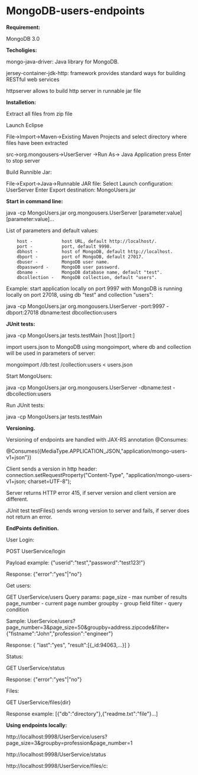 # MongoDB-users-endpoints



**Requirement:**

MongoDB 3.0

**Techoligies:**

mongo-java-driver: Java library for MongoDB.

jersey-container-jdk-http: framework provides standard ways for building RESTful web services

httpserver allows to build http server in runnable jar file


**Installetion:**

Extract all files from zip file

Launch Eclipse

File->Import->Maven->Existing Maven Projects and select directory where files have been extracted

src->org.mongousers->UserServer ->Run As-> Java Application
press Enter to stop server

Build Runnible Jar:

File->Export->Java->Runnable JAR file: 
Select Launch configuration: UserServer
Enter Export destination: MongoUsers.jar


**Start in command line:**

java -cp MongoUsers.jar org.mongousers.UserServer [parameter:value] [parameter:value]...

List of parameters and default values:

		host -           host URL, default http://localhost/.
		port - 	         port, default 9998.
		dbhost -         host of MongoDB, default http://localhost.
		dbport -         port of MongoDB, default 27017.
		dbuser -         MongoDB user name.
		dbpassword -     MongoDB user password.
		dbname -         MongoDB database name, default "test".
		dbcollection -	 MongoDB collection, default "users".
		
Example: start application locally on port 9997 with MongoDB is running locally on port 27018, 
using db "test" and collection "users":

java -cp MongoUsers.jar org.mongousers.UserServer -port:9997 -dbport:27018 dbname:test dbcollection:users
		

**JUnit tests:**

java -cp MongoUsers.jar tests.testMain [host:<server-host>][port:<server-port>]

import users.json to MongoDB using mongoimport, where db and collection will be used in parameters of server:

mongoimport /db:test /collection:users < users.json

Start MongoUsers:

java -cp MongoUsers.jar org.mongousers.UserServer -dbname:test -dbcollection:users

Run JUnit tests:

java -cp MongoUsers.jar tests.testMain


**Versioning.**

Versioning of endpoints are handled with JAX-RS annotation @Consumes:

@Consumes({MediaType.APPLICATION_JSON,"application/mongo-users-v1+json"})

Client sends a version in http header:
connection.setRequestProperty("Content-Type", "application/mongo-users-v1+json; charset=UTF-8");

Server returns HTTP error 415, if server version and client version are different.

JUnit test testFiles() sends wrong version to server and fails, if server does not return an error.


**EndPoints definition.**

User Login:

POST
UserService/login

Payload example: {"userid":"test","password":"test123!"}

Response: {"error":"yes"|"no"}

Get users:

GET
UserService/users
Query params: 
page_size - max number of results
page_number - current page number
groupby - group field
filter - query condition

Sample: 
UserService/users?page_number=3&page_size=50&groupby=address.zipcode&filter={"fistname":"John","profession":"engineer"}

Response:
{
"last":"yes",
"result":[{_id:94063,...}]
}

Status:

GET
UserService/status

Response: {"error":"yes"|"no"}

Files:

GET
UserService/files{dir}

Response example:
[{"db":"directory"},{"readme.txt":"file"}...]


**Using endpoints locally:**

http://localhost:9998/UserService/users?page_size=3&groupby=profession&page_number=1

http://localhost:9998/UserService/status

http://localhost:9998/UserService/files/c:

